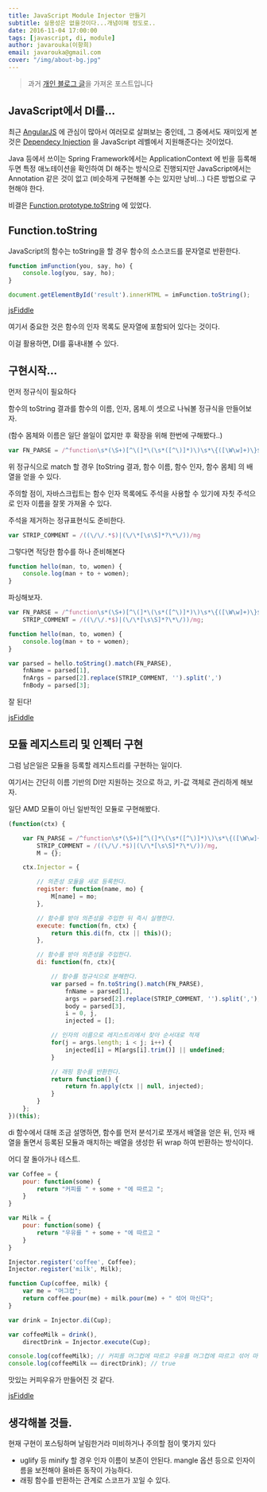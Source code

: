 ```yaml
---
title: JavaScript Module Injector 만들기
subtitle: 실용성은 없을것이다...개념이해 정도로..
date: 2016-11-04 17:00:00
tags: [javascript, di, module]
author: javarouka(이항희)
email: javarouka@gmail.com
cover: "/img/about-bg.jpg"
---
```


> 과거 [개인 블로그 글](http://blog.javarouka.me/2014/09/javascript-module-injector.html)을 가져온 포스트입니다

## JavaScript에서 DI를...

최근 [AngularJS](https://www.angularjs.org/) 에 관심이 많아서 여러모로 살펴보는 중인데, 그 중에서도 재미있게 본 것은 [Dependecy Injection](http://ko.wikipedia.org/wiki/%EC%9D%98%EC%A1%B4%EC%84%B1_%EC%A3%BC%EC%9E%85) 을 JavaScript 레벨에서 지원해준다는 것이었다.

Java 등에서 쓰이는 Spring Framework에서는 ApplicationContext 에 빈을 등록해두면 특정 애노테이션을 확인하여 DI 해주는 방식으로 진행되지만 JavaScript에서는 Annotation 같은 것이 없고 (비슷하게 구현해볼 수는 있지만 낭비...) 다른 방법으로 구현해야 한다.

비결은 [Function.prototype.toString](https://developer.mozilla.org/en-US/docs/Web/JavaScript/Reference/Global_Objects/Function/toString) 에 있었다.

## Function.toString

JavaScript의 함수는 toString을 할 경우 함수의 소스코드를 문자열로 반환한다.

```javascript
function imFunction(you, say, ho) {
    console.log(you, say, ho);
}

document.getElementById('result').innerHTML = imFunction.toString();
```

[jsFiddle](http://jsfiddle.net/javarouka/5wk4sofh/)

여기서 중요한 것은 함수의 인자 목록도 문자열에 포함되어 있다는 것이다.

이걸 활용하면, DI를 흉내내볼 수 있다.

## 구현시작...

먼저 정규식이 필요하다

함수의 toString 결과를 함수의 이름, 인자, 몸체.이 셋으로 나눠볼 정규식을 만들어보자.

(함수 몸체와 이름은 일단 쓸일이 없지만 후 확장을 위해 한번에 구해봤다..)

```javascript
var FN_PARSE = /^function\s*(\S+)[^\(]*\(\s*([^\)]*)\)\s*\{([\W\w]+)\}$/m
```

위 정규식으로 match 할 경우 [toString 결과, 함수 이름, 함수 인자, 함수 몸체] 의 배열을 얻을 수 있다.

주의할 점이, 자바스크립트는 함수 인자 목록에도 주석을 사용할 수 있기에 자칫 주석으로 인자 이름을 잘못 가져올 수 있다.

주석을 제거하는 정규표현식도 준비한다.

```javascript
var STRIP_COMMENT = /((\/\/.*$)|(\/\*[\s\S]*?\*\/))/mg
```

그렇다면 적당한 함수를 하나 준비해본다

```javascript
function hello(man, to, women) {
    console.log(man + to + women);
}
```

파싱해보자.

```javascript
var FN_PARSE = /^function\s*(\S+)[^\(]*\(\s*([^\)]*)\)\s*\{([\W\w]+)\}$/m,
    STRIP_COMMENT = /((\/\/.*$)|(\/\*[\s\S]*?\*\/))/mg;

function hello(man, to, women) {
    console.log(man + to + women);
}

var parsed = hello.toString().match(FN_PARSE),
    fnName = parsed[1],
    fnArgs = parsed[2].replace(STRIP_COMMENT, '').split(',')
    fnBody = parsed[3];
```

잘 된다!

[jsFiddle](http://jsfiddle.net/javarouka/ca1g4jf3/)

## 모듈 레지스트리 및 인젝터 구현

그럼 남은일은 모듈을 등록할 레지스트리를 구현하는 일이다.

여기서는 간단히 이름 기반의 DI만 지원하는 것으로 하고, 키-값 객체로 관리하게 해보자.


일단 AMD 모듈이 아닌 일반적인 모듈로 구현해봤다.

```javascript
(function(ctx) {

    var FN_PARSE = /^function\s*(\S+)[^\(]*\(\s*([^\)]*)\)\s*\{([\W\w]+)\}$/m,
        STRIP_COMMENT = /((\/\/.*$)|(\/\*[\s\S]*?\*\/))/mg,
        M = {};

    ctx.Injector = {

        // 의존성 모듈을 새로 등록한다.
        register: function(name, mo) {
            M[name] = mo;
        },

        // 함수를 받아 의존성을 주입한 뒤 즉시 실행한다.
        execute: function(fn, ctx) {
            return this.di(fn, ctx || this)();
        },

        // 함수를 받아 의존성을 주입한다.
        di: function(fn, ctx){

            // 함수를 정규식으로 분해한다.
            var parsed = fn.toString().match(FN_PARSE),
                fnName = parsed[1],
                args = parsed[2].replace(STRIP_COMMENT, '').split(','),
                body = parsed[3],
                i = 0, j,
                injected = [];

            // 인자의 이름으로 레지스트리에서 찾아 순서대로 적재
            for(j = args.length; i < j; i++) {
                injected[i] = M[args[i].trim()] || undefined;
            }

            // 래핑 함수를 반환한다.
            return function() {
                return fn.apply(ctx || null, injected);
            }
        }
    };
})(this);
```

di 함수에서 대해 조금 설명하면, 함수를 먼저 분석기로 쪼개서 배열을 얻은 뒤, 인자 배열을 돌면서 등록된 모듈과 매치하는 배열을 생성한 뒤 wrap 하여 반환하는 방식이다.

어디 잘 돌아가나 테스트.

```javascript
var Coffee = {
    pour: function(some) {
        return "커피를 " + some + "에 따르고 ";
    }
}

var Milk = {
    pour: function(some) {
        return "우유를 " + some + "에 따르고 "
    }
}

Injector.register('coffee', Coffee);
Injector.register('milk', Milk);

function Cup(coffee, milk) {
    var me = "머그컵";
    return coffee.pour(me) + milk.pour(me) + " 섞어 마신다";
}

var drink = Injector.di(Cup);

var coffeeMilk = drink(),
    directDrink = Injector.execute(Cup);

console.log(coffeeMilk); // 커피를 머그컵에 따르고 우유를 머그컵에 따르고 섞어 마신다
console.log(coffeeMilk == directDrink); // true
```

맛있는 커피우유가 만들어진 것 같다.

[jsFiddle](http://jsfiddle.net/javarouka/dc28fxfg/)

## 생각해볼 것들.

현재 구현이 포스팅하며 날림한거라 미비하거나 주의할 점이 몇가지 있다
- uglify 등 minify 할 경우 인자 이름이 보존이 안된다. mangle 옵션 등으로 인자이름을 보전해야 올바른 동작이 가능하다.
- 래핑 함수를 반환하는 관계로 스코프가 꼬일 수 있다.
